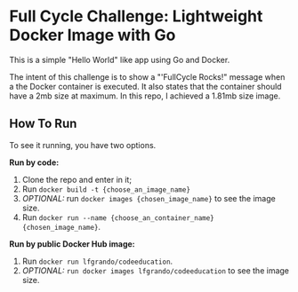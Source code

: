 # Full Cycle  Challenge:  Lightweight Docker Image with Go

This is a simple "Hello World" like app using Go and Docker.

The intent of this challenge is to show a "'FullCycle Rocks!" message when a the Docker container is executed. It also states that the container should have a 2mb size at maximum. In this repo, I achieved a 1.81mb size image.

## How To Run

To see it running, you have two options.

**Run by code:**

1. Clone the repo and enter in it;
2. Run `docker build -t {choose_an_image_name}`
3. *OPTIONAL:* run `docker images {chosen_image_name}` to see the image size.
4. Run `docker run --name {choose_an_container_name} {chosen_image_name}`.

**Run by public Docker Hub image:**

1. Run `docker run lfgrando/codeeducation`.
2. *OPTIONAL:* `run docker images lfgrando/codeeducation` to see the image size.